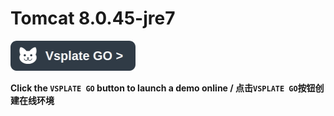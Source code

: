 # Tomcat 8.0.45-jre7

<a href="https://www.vsplate.com/?docker-compose=https://github.com/vsplate/dcenvs/tomcat/8.0.45-jre7"><img alt="VSPLATE GO" src="https://raw.githubusercontent.com/vsplate/images/master/vsgo_btn.png" width="200px"></a>

**Click the `VSPLATE GO` button to launch a demo online / 点击`VSPLATE GO`按钮创建在线环境**